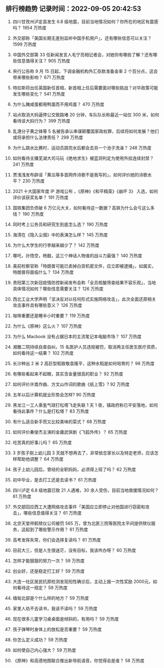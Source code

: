 
## 排行榜趋势 记录时间：2022-09-05 20:42:53
  
  1. 四川甘孜州泸定县发生 6.8 级地震，目前当地情况如何？你所在的地区有震感吗？ 1954 万热度
    
  2. 外交部称「美国长期无差别监听中国手机用户」，还有哪些信息可以关注？ 1599 万热度
    
  3. 中国外交部第 33 任新闻发言人毛宁亮相记者会，对她你有哪些了解？还有哪些信息值得关注？ 905 万热度
    
  4. 央行公告称 9 月 15 日起，下调金融机构外汇存款准备金率 2 个百分点，这会带来哪些影响？ 671 万热度
    
  5. 特拉斯将出任英国新任首相，新首相上任后需要面对哪些挑战？对华政策可能发生哪些变化？ 541 万热度
    
  6. 为什么腌咸蛋都用鸭蛋而不用鸡蛋？ 470 万热度
    
  7. 站点取消大妈逼停公交致路堵 20 分钟，车队队长称最近一站仅 300 米，如何看待该大妈行为？ 399 万热度
    
  8. 乱港分子黄之锋等 5 名被告承认串谋颠覆国家政权罪，后续将如何发展？他们或将承担什么法律责任？ 299 万热度
    
  9. 为什么跳水比赛时，运动员跳完水后都会去另一个池子洗澡？ 248 万热度
    
  10. 如何看待主播芜湖大司马玩《绝地求生》被蓝洞判定为使用外挂连续封禁？ 241 万热度
    
  11. 贾浅浅发布辟谣「黄瓜等多首网传诗歌不是我写的」，如何评价她的诗歌水平？ 230 万热度
    
  12. 2021 十大国家年度 IP 游戏公布 ，《原神》《和平精英》《崩坏 3》 入选，如何评价该获奖名单？ 191 万热度
    
  13. 国铁集团负债破 6 万亿元大关，如何看待这一数据？高铁为什么会亏这么多钱？ 190 万热度
    
  14. 同时考上公务员和研究生到底怎么选？ 190 万热度
    
  15. 海清在《隐入尘烟》中的表演怎么样？ 145 万热度
    
  16. 为什么大学生的行李越来越少了？ 142 万热度
    
  17. 哪吒，孙悟空，杨戬，这三个神话人物谁的战斗力最强？ 140 万热度
    
  18. 美前检察官称「特朗普可能已卖掉白宫机密文件，应立即被逮捕」，如属实，特朗普将面临什么？ 134 万热度
    
  19. 贵阳第三次新冠疫情防控新闻发布会称「全员核酸筛查结果不容乐观」，当地具体情况如何？哪些信息需要关注？ 126 万热度
    
  20. 西北工业大学声明「坚决反对以任何形式实施网络攻击」，此次全面还原相关攻击事件具有哪些意义？ 126 万热度
    
  21. 咖啡重要还是睡半小时重要？ 119 万热度
    
  22. 为什么《原神》这么火？ 107 万热度
    
  23. 为什么 Macbook 没有占据日本的主流笔记本电脑市场？ 107 万热度
    
  24. 湘雅二院持续自查自纠，15 名医护人员违规被罚，取消两主任医生医疗资质，如何看待这一结果？ 102 万热度
    
  25. 长沙种出 2 米 2 高巨型稻致敬袁隆平，这种水稻是如何培育的？ 98 万热度
    
  26. 有哪些看起来不起眼，其实含金量很高的职业？ 92 万热度
    
  27. 如何评价许嵩作曲、方文山作词的歌曲《纸上雪》? 92 万热度
    
  28. 五年以后计算机就业形势会怎样? 90 万热度
    
  29. 黑龙江一工人乘氢气球打松塔飞走失联 1 天 1 夜，镇政府称已平安落地，如何看待此事件？什么是打松塔？ 83 万热度
    
  30. 有什么适合新手而又比较美味的菜式？ 68 万热度
    
  31. 如何评价秦俊杰主演的金庸武侠剧《飞狐外传》？ 65 万热度
    
  32. 吃苦真的好事儿吗？ 65 万热度
    
  33. 3 岁孩子刚上幼儿园 3 天就不想再去了，非常依恋家长以及特定老师，应该怎样帮助他调整？ 64 万热度
    
  34. 孩子上幼儿园后，曾经的全职妈妈，必须得上班了吗？ 62 万热度
    
  35. 初中毕业，是去打工还是去读书？ 61 万热度
    
  36. 四川泸定 6.8 级地震已致 21 人遇难，30 余人受伤，目前当地救援情况如何？ 61 万热度
    
  37. 外交部回应西工大遭网络攻击事件「美国应立即停止对他国进行窃密和攻击」，哪些信息值得关注？ 61 万热度
    
  38. 北京天堂祥鹤殡仪公司被罚 565 万，曾为北医三院等医院太平间提供殡仪服务，这起到了哪些警示作用？ 61 万热度
    
  39. 高考发挥失常，你们会选择复读吗？ 61 万热度
    
  40. 目前大三，但是人生很迷茫，没有目标，我该咋办呀？ 60 万热度
    
  41. 怎样才能狠狠的努力一次？ 59 万热度
    
  42. 创业好，还是稳定打工好？ 59 万热度
    
  43. 大连一社区居民抗原检测发现阳性确诊后，主动上报一次性奖励 2000元，如何看待这一规定？ 59 万热度
    
  44. 缅甸北部是个什么样的地方？ 59 万热度
    
  45. 家里人劝不去读书，我该不读吗？ 59 万热度
    
  46. 现在很多儿童学习桌桌面是倾斜的，有用吗？ 59 万热度
    
  47. 孩子弹琴时身体上的放松是否重要？ 59 万热度
    
  48. 你怎么定义成功？ 59 万热度
    
  49. 如何使自己内心强大？ 59 万热度
    
  50. 《原神》和高德地图联合推出新导航语音，你觉得会是谁？ 58 万热度
    